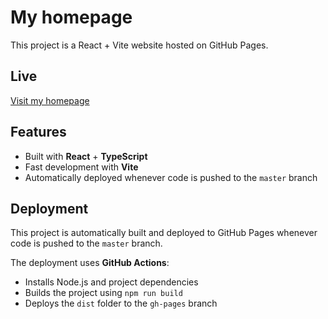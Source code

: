 # My homepage
This project is a React + Vite website hosted on GitHub Pages. 

## Live
[Visit my homepage](https://shin-noda.github.io/homepage/)

## Features
- Built with **React** + **TypeScript**
- Fast development with **Vite**
- Automatically deployed whenever code is pushed to the `master` branch

## Deployment
This project is automatically built and deployed to GitHub Pages whenever code is pushed to the `master` branch.  

The deployment uses **GitHub Actions**:
- Installs Node.js and project dependencies
- Builds the project using `npm run build`
- Deploys the `dist` folder to the `gh-pages` branch
